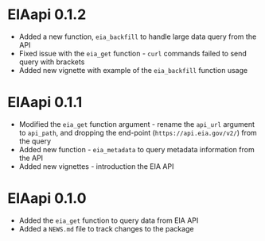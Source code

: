# EIAapi 0.1.2

* Added a new function, `eia_backfill` to handle large data query from the API
* Fixed issue with the `eia_get` function - `curl` commands failed to send query with brackets 
* Added new vignette with example of the `eia_backfill` function usage

# EIAapi 0.1.1

* Modified the `eia_get` function argument - rename the `api_url` argument to `api_path`, and dropping the end-point (`https://api.eia.gov/v2/`) from the query
* Added new function - `eia_metadata` to query metadata information from the API
* Added new vignettes - introduction the EIA API

# EIAapi 0.1.0

* Added the `eia_get` function to query data from EIA API
* Added a `NEWS.md` file to track changes to the package
